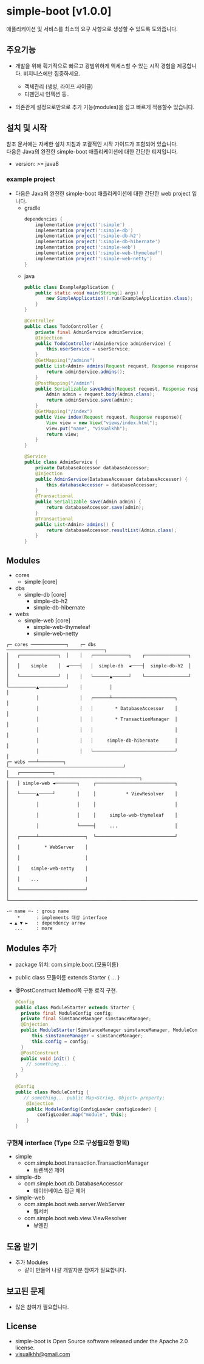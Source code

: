 simple-boot  [v1.0.0]
===========

애플리케이션 및 서비스를 최소의 요구 사항으로 생성할 수 있도록 도와줍니다.


## 주요기능
* 개발을 위해 획기적으로 빠르고 광범위하게 액세스할 수 있는 시작 경험을 제공합니다. 비지니스에만 집중하세요.
  * 객체관리 (생성, 라이프 사이클)
  * 디펜던시 인젝션 등..
  
* 의존관계 설정으로만으로 추가 기능(modules)을 쉽고 빠르게 적용할수 있습니다.

## 설치 및 시작
참조 문서에는 자세한 설치 지침과 포괄적인 시작 가이드가 포함되어 있습니다.  
다음은 Java의 완전한 simple-boot 애플리케이션에 대한 간단한 티저입니다.
* version: >= java8


### example project
* 다음은 Java의 완전한 simple-boot 애플리케이션에 대한 간단한 web project 입니다.
  * gradle
    ```groovy
    dependencies {
        implementation project(':simple')
        implementation project(':simple-db')
        implementation project(':simple-db-h2')
        implementation project(':simple-db-hibernate')
        implementation project(':simple-web')
        implementation project(':simple-web-thymeleaf')
        implementation project(':simple-web-netty')
    }
    ```
  * java
    ```java
    public class ExampleApplication {
        public static void main(String[] args) {
            new SimpleApplication().run(ExampleApplication.class);
        }
    }
    ```
    ```java
    @Controller
    public class TodoController {
        private final AdminService adminService;
        @Injection
        public TodoController(AdminService adminService) {
            this.userService = userService;
        }
        @GetMapping("/admins")
        public List<Admin> admins(Request request, Response response){
            return adminService.admins();
        }
        @PostMapping("/admin")
        public Serializable saveAdmin(Request request, Response response) throws ProcessingException {
            Admin admin = request.body(Admin.class);
            return adminService.save(admin);
        }
        @GetMapping("/index")
        public View index(Request request, Response response){
            View view = new View("views/index.html");
            view.put("name", "visualkhh");
            return view;
        }
    }
    ```
    ```java
    @Service
    public class AdminService {
        private DatabaseAccessor databaseAccessor;
        @Injection
        public AdminService(DatabaseAccessor databaseAccessor) {
            this.databaseAccessor = databaseAccessor;
        }
        @Transactional
        public Serializable save(Admin admin) {
            return databaseAccessor.save(admin);
        }
        @Transactional
        public List<Admin> admins() {
            return databaseAccessor.resultList(Admin.class);
        }
    }
    ```

## Modules
* cores
  * simple [core]
* dbs
  * simple-db [core]
    * simple-db-h2 [<img src="https://www.h2database.com/html/images/h2-logo-2.png" height="10"/>](h2.png)
    * simple-db-hibernate [<img src="https://hibernate.org/images/hibernate-logo.svg" height="10"/>](hibernate.png)
* webs
  * simple-web [core]
    * simple-web-thymeleaf [<img src="https://www.thymeleaf.org/images/thymeleaf.png" height="10"/>](thymeleaf.png)
    * simple-web-netty [<img src="https://netty.io/images/logo.png" height="10"/>](netty.png)
```
┌─ cores ─────────────┐    ┌─ dbs ────────────────────────────────────┐
│   ┌──────────────┐  │    │   ┌─────────────┐    ┌────────────────┐  │
│   │    simple    │  ◄────┤   │  simple-db  ◄────┤  simple-db-h2  │  │
│   └──────────────┘  │    │   └──────▲──────┘    └────────────────┘  │
└──────────▲──────────┘    │          │                               │
           │               │   ┌──────┴───────────────────────┐       │
           │               │   │        * DatabaseAccessor    │       │
           │               │   │        * TransactionManager  │       │
           │               │   │                              │       │
           │               │   │     simple-db-hibernate      │       │
           │               │   └──────────────────────────────┘       │
┌─ webs ───┴─────────┐     └──────────────────────────────────────────┘
│   ┌────────────┐   └────────────────────────────────────────────────┐
│   │ simple-web ◄────────┐     ┌─────────────────────────────┐       │
│   └──────▲─────┘        │     │           * ViewResolver    │       │
│          │              │     │                             │       │
│          │              │     │     simple-web-thymeleaf    │       │
│          │              └─────┤     ...                     │       │
│   ┌──────┴─────────────────┐  └─────────────────────────────┘       │
│   │         * WebServer    │                                        │
│   │                        │                                        │
│   │    simple-web-netty    │                                        │
│   │    ...                 │                                        │
│   └────────────────────────┘                                        │
└─────────────────────────────────────────────────────────────────────┘

-─ name ─- : group name 
    *      : implements 대상 interface
 ◄ ▲ ▼ ►   : dependency arrow
   ...     : more
```

## Modules 추가
- package 위치: com.simple.boot.{모듈이름}
- public class 모듈이름 extends Starter { ... }
- @PostConstruct Method쪽 구동 로직 구현.
  
  ```java
  @Config
  public class ModuleStarter extends Starter {
    private final ModuleConfig config;
    private final SimstanceManager simstanceManager;
    @Injection
    public ModuleStarter(SimstanceManager simstanceManager, ModuleConfig config) {
        this.simstanceManager = simstanceManager;
        this.config = config;
    }
    @PostConstruct
    public void init() {
      // something...
    }
  }
  ```
  ```java
  @Config
  public class ModuleConfig {
     // something... public Map<String, Object> property;
      @Injection
      public ModuleConfig(ConfigLoader configLoader) {
          configLoader.map("module", this);
      }
  }
  ```


### 구현체 interface (Type 으로 구성필요한 항목) 
* simple
  * com.simple.boot.transaction.TransactionManager
    * 트렌젝션 제어
* simple-db
  * com.simple.boot.db.DatabaseAccessor
    * 데이터베이스 접근 제어
* simple-web
  * com.simple.boot.web.server.WebServer
    * 웹서버
  * com.simple.boot.web.view.ViewResolver
    * 뷰엔진


## 도움 받기
* 추가 Modules
  * 같이 만들어 나갈 개발자분 참여가 필요합니다.

## 보고된 문제
* 많은 참여가 필요합니다.

## License
* simple-boot is Open Source software released under the Apache 2.0 license.
* visualkhh@gmail.com
